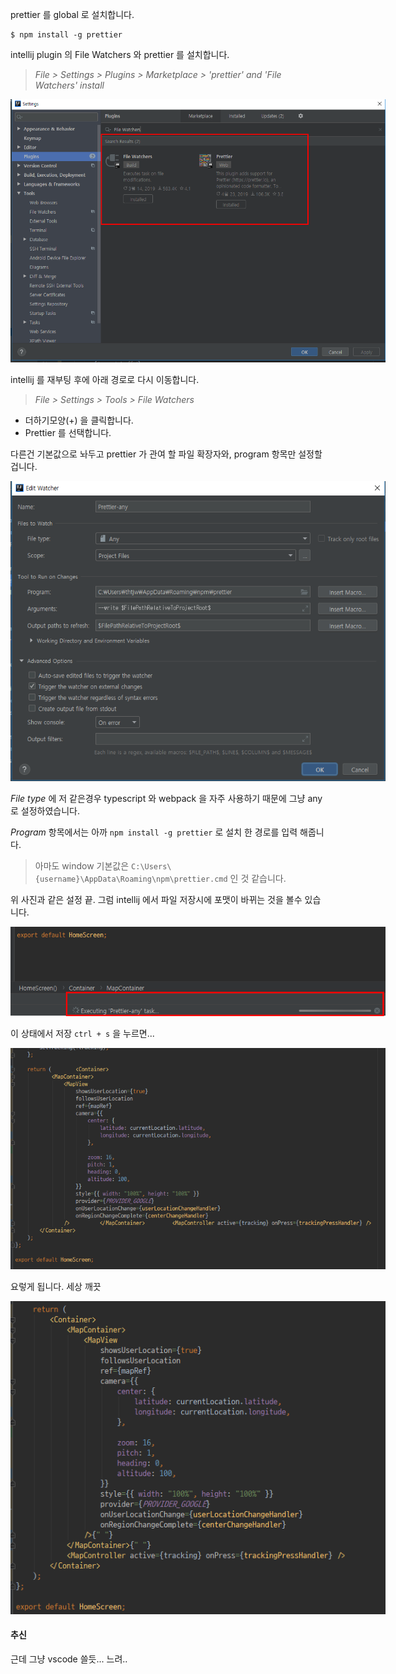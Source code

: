 prettier 를 global 로 설치합니다.

```
$ npm install -g prettier
```

intellij plugin 의 File Watchers 와 prettier 를 설치합니다.

> _File > Settings > Plugins > Marketplace > 'prettier' and 'File Watchers' install_

<img src="./image/20190429_104557.png" style="max-width: 600px" />

intellij 를 재부팅 후에 아래 경로로 다시 이동합니다.

> _File > Settings > Tools > File Watchers_

- 더하기모양(+) 을 클릭합니다.
- Prettier 를 선택합니다.

다른건 기본값으로 놔두고 prettier 가 관여 할 파일 확장자와, program 항목만 설정할겁니다.

<img src="./image/20190429_105213.png" style="max-width: 600px" />

_File type_ 에 저 같은경우 typescript 와 webpack 을 자주 사용하기 때문에 그냥 any 로 설정하였습니다.

_Program_ 항목에서는 아까 `npm install -g prettier` 로 설치 한 경로를 입력 해줍니다.

> 아마도 window 기본값은 `C:\Users\{username}\AppData\Roaming\npm\prettier.cmd` 인 것 같습니다.

위 사진과 같은 설정 끝. 그럼 intellij 에서 파일 저장시에 포맷이 바뀌는 것을 볼수 있습니다.

<img src="./image/20190429_105751.png" style="max-width: 600px" />

이 상태에서 저장 <code>ctrl + s</code> 을 누르면...

<img src="./image/20190429_105859.png" style="max-width: 600px" />

요렇게 됩니다. 세상 깨끗

<img src="./image/20190429_105953.png" style="max-width: 600px" />

#### 추신

근데 그냥 vscode 쓸듯... 느려..
